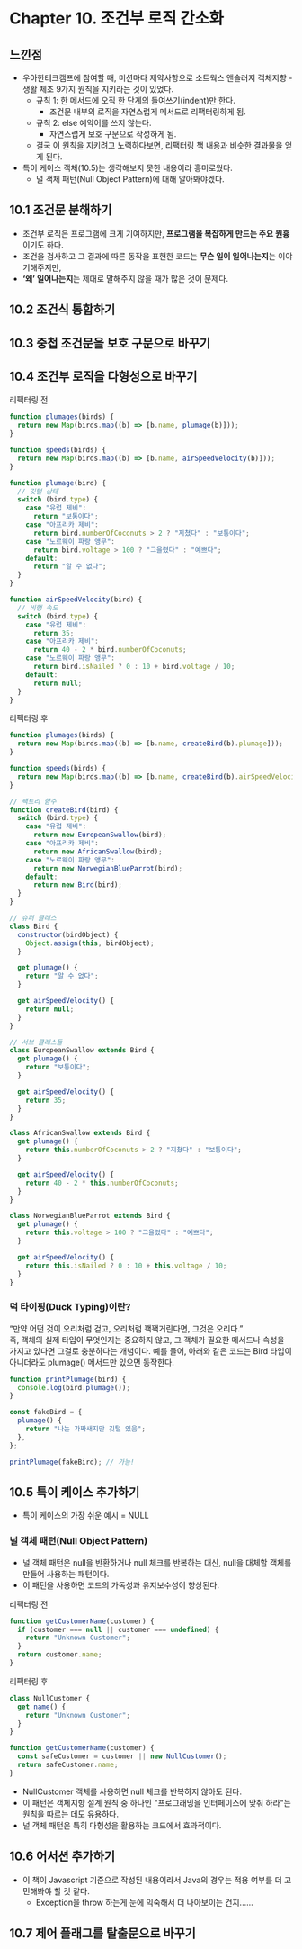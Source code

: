 # Chapter 10. 조건부 로직 간소화

## 느낀점

- 우아한테크캠프에 참여할 때, 미션마다 제약사항으로 소트웍스 앤솔러지 객체지향 - 생활 체조 9가지 원칙을 지키라는 것이 있었다.
  - 규칙 1: 한 메서드에 오직 한 단계의 들여쓰기(indent)만 한다.
    - 조건문 내부의 로직을 자연스럽게 메서드로 리팩터링하게 됨.
  - 규칙 2: else 예약어를 쓰지 않는다.
    - 자연스럽게 보호 구문으로 작성하게 됨.
  - 결국 이 원칙을 지키려고 노력하다보면, 리팩터링 책 내용과 비슷한 결과물을 얻게 된다.
- 특이 케이스 객체(10.5)는 생각해보지 못한 내용이라 흥미로웠다.
  - 널 객체 패턴(Null Object Pattern)에 대해 알아봐야겠다.

## 10.1 조건문 분해하기

- 조건부 로직은 프로그램에 크게 기여하지만, **프로그램을 복잡하게 만드는 주요 원흉**이기도 하다.
- 조건을 검사하고 그 결과에 따른 동작을 표현한 코드는 **무슨 일이 일어나는지**는 이야기해주지만,
- **‘왜’ 일어나는지**는 제대로 말해주지 않을 때가 많은 것이 문제다.

## 10.2 조건식 통합하기

## 10.3 중첩 조건문을 보호 구문으로 바꾸기

## 10.4 조건부 로직을 다형성으로 바꾸기

리팩터링 전

```js
function plumages(birds) {
  return new Map(birds.map((b) => [b.name, plumage(b)]));
}

function speeds(birds) {
  return new Map(birds.map((b) => [b.name, airSpeedVelocity(b)]));
}

function plumage(bird) {
  // 깃털 상태
  switch (bird.type) {
    case "유럽 제비":
      return "보통이다";
    case "아프리카 제비":
      return bird.numberOfCoconuts > 2 ? "지쳤다" : "보통이다";
    case "노르웨이 파랑 앵무":
      return bird.voltage > 100 ? "그을렸다" : "예쁘다";
    default:
      return "알 수 없다";
  }
}

function airSpeedVelocity(bird) {
  // 비행 속도
  switch (bird.type) {
    case "유럽 제비":
      return 35;
    case "아프리카 제비":
      return 40 - 2 * bird.numberOfCoconuts;
    case "노르웨이 파랑 앵무":
      return bird.isNailed ? 0 : 10 + bird.voltage / 10;
    default:
      return null;
  }
}
```

리팩터링 후

```js
function plumages(birds) {
  return new Map(birds.map((b) => [b.name, createBird(b).plumage]));
}

function speeds(birds) {
  return new Map(birds.map((b) => [b.name, createBird(b).airSpeedVelocity]));
}

// 팩토리 함수
function createBird(bird) {
  switch (bird.type) {
    case "유럽 제비":
      return new EuropeanSwallow(bird);
    case "아프리카 제비":
      return new AfricanSwallow(bird);
    case "노르웨이 파랑 앵무":
      return new NorwegianBlueParrot(bird);
    default:
      return new Bird(bird);
  }
}

// 슈퍼 클래스
class Bird {
  constructor(birdObject) {
    Object.assign(this, birdObject);
  }

  get plumage() {
    return "알 수 없다";
  }

  get airSpeedVelocity() {
    return null;
  }
}

// 서브 클래스들
class EuropeanSwallow extends Bird {
  get plumage() {
    return "보통이다";
  }

  get airSpeedVelocity() {
    return 35;
  }
}

class AfricanSwallow extends Bird {
  get plumage() {
    return this.numberOfCoconuts > 2 ? "지쳤다" : "보통이다";
  }

  get airSpeedVelocity() {
    return 40 - 2 * this.numberOfCoconuts;
  }
}

class NorwegianBlueParrot extends Bird {
  get plumage() {
    return this.voltage > 100 ? "그을렸다" : "예쁘다";
  }

  get airSpeedVelocity() {
    return this.isNailed ? 0 : 10 + this.voltage / 10;
  }
}
```

### 덕 타이핑(Duck Typing)이란?

“만약 어떤 것이 오리처럼 걷고, 오리처럼 꽥꽥거린다면, 그것은 오리다.”  
즉, 객체의 실제 타입이 무엇인지는 중요하지 않고, 그 객체가 필요한 메서드나 속성을 가지고 있다면 그걸로 충분하다는 개념이다.
예를 들어, 아래와 같은 코드는 Bird 타입이 아니더라도 plumage() 메서드만 있으면 동작한다.

```js
function printPlumage(bird) {
  console.log(bird.plumage());
}

const fakeBird = {
  plumage() {
    return "나는 가짜새지만 깃털 있음";
  },
};

printPlumage(fakeBird); // 가능!
```

## 10.5 특이 케이스 추가하기

- 특이 케이스의 가장 쉬운 예시 = NULL

### 널 객체 패턴(Null Object Pattern)

- 널 객체 패턴은 null을 반환하거나 null 체크를 반복하는 대신, null을 대체할 객체를 만들어 사용하는 패턴이다.
- 이 패턴을 사용하면 코드의 가독성과 유지보수성이 향상된다.

리팩터링 전

```js
function getCustomerName(customer) {
  if (customer === null || customer === undefined) {
    return "Unknown Customer";
  }
  return customer.name;
}
```

리팩터링 후

```js
class NullCustomer {
  get name() {
    return "Unknown Customer";
  }
}

function getCustomerName(customer) {
  const safeCustomer = customer || new NullCustomer();
  return safeCustomer.name;
}
```

- NullCustomer 객체를 사용하면 null 체크를 반복하지 않아도 된다.
- 이 패턴은 객체지향 설계 원칙 중 하나인 "프로그래밍을 인터페이스에 맞춰 하라"는 원칙을 따르는 데도 유용하다.
- 널 객체 패턴은 특히 다형성을 활용하는 코드에서 효과적이다.

## 10.6 어서션 추가하기

- 이 책이 Javascript 기준으로 작성된 내용이라서 Java의 경우는 적용 여부를 더 고민해봐야 할 것 같다.
  - Exception을 throw 하는게 눈에 익숙해서 더 나아보이는 건지......

## 10.7 제어 플래그를 탈출문으로 바꾸기
